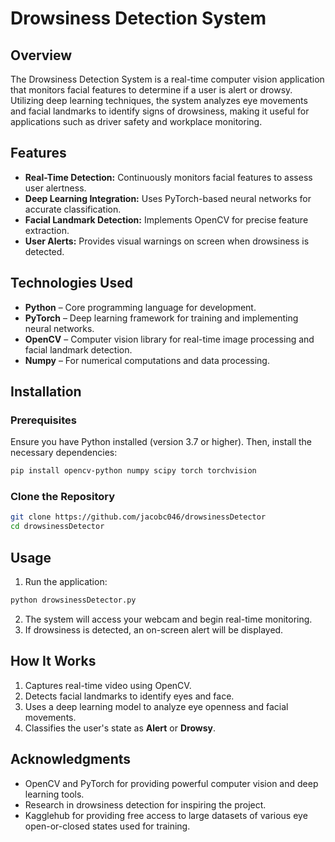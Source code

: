 # Drowsiness Detection System

## Overview
The Drowsiness Detection System is a real-time computer vision application that monitors facial features to determine if a user is alert or drowsy. Utilizing deep learning techniques, the system analyzes eye movements and facial landmarks to identify signs of drowsiness, making it useful for applications such as driver safety and workplace monitoring.

## Features
- **Real-Time Detection:** Continuously monitors facial features to assess user alertness.
- **Deep Learning Integration:** Uses PyTorch-based neural networks for accurate classification.
- **Facial Landmark Detection:** Implements OpenCV for precise feature extraction.
- **User Alerts:** Provides visual warnings on screen when drowsiness is detected.

## Technologies Used
- **Python** – Core programming language for development.
- **PyTorch** – Deep learning framework for training and implementing neural networks.
- **OpenCV** – Computer vision library for real-time image processing and facial landmark detection.
- **Numpy** – For numerical computations and data processing.

## Installation
### Prerequisites
Ensure you have Python installed (version 3.7 or higher). Then, install the necessary dependencies:
```bash
pip install opencv-python numpy scipy torch torchvision
```

### Clone the Repository
```bash
git clone https://github.com/jacobc046/drowsinessDetector
cd drowsinessDetector
```

## Usage
1. Run the application:
```bash
python drowsinessDetector.py
```
2. The system will access your webcam and begin real-time monitoring.
3. If drowsiness is detected, an on-screen alert will be displayed.

## How It Works
1. Captures real-time video using OpenCV.
2. Detects facial landmarks to identify eyes and face.
3. Uses a deep learning model to analyze eye openness and facial movements.
4. Classifies the user's state as **Alert** or **Drowsy**.

## Acknowledgments
- OpenCV and PyTorch for providing powerful computer vision and deep learning tools.
- Research in drowsiness detection for inspiring the project.
- Kagglehub for providing free access to large datasets of various eye open-or-closed states used for training. 
